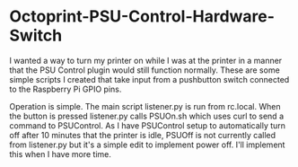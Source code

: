# Octoprint-PSU-Control-Hardware-Switch

I wanted a way to turn my printer on while I was at the printer in a manner that the PSU Control plugin would still function normally. 
These are some simple scripts I created that take input from a pushbutton switch connected to the Raspberry Pi GPIO pins.

Operation is simple.  The main script listener.py is run from rc.local.  When the button is pressed listener.py calls PSUOn.sh which uses
curl to send a command to PSUControl.  As I have PSUControl setup to automatically turn off after 10 minutes that the printer is idle,
PSUOff is not currently called from listener.py but it's a simple edit to implement power off. I'll implement this when I have more time.

